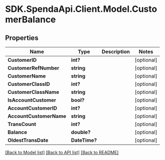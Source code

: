 # SDK.SpendaApi.Client.Model.CustomerBalance
## Properties

Name | Type | Description | Notes
------------ | ------------- | ------------- | -------------
**CustomerID** | **int?** |  | [optional] 
**CustomerRefNumber** | **string** |  | [optional] 
**CustomerName** | **string** |  | [optional] 
**CustomerClassID** | **int?** |  | [optional] 
**CustomerClassName** | **string** |  | [optional] 
**IsAccountCustomer** | **bool?** |  | [optional] 
**AccountCustomerID** | **int?** |  | [optional] 
**AccountCustomerName** | **string** |  | [optional] 
**TransCount** | **int?** |  | [optional] 
**Balance** | **double?** |  | [optional] 
**OldestTransDate** | **DateTime?** |  | [optional] 

[[Back to Model list]](../Models) [[Back to API list]](../Api) [[Back to README]](../README.md)

